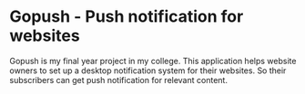 # Gopush - Push notification for websites
Gopush is my final year project in my college. This application helps website owners to set up a desktop notification system
for their websites. So their subscribers can get push notification for relevant content.

